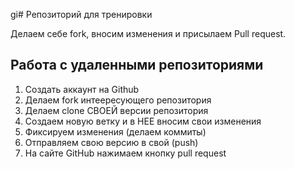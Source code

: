 gi# Репозиторий для тренировки

Делаем себе fork, вносим изменения и присылаем Pull request.

## Работа с удаленными репозиториями

1. Создать аккаунт на Github
2. Делаем fork интеересующего репозитория
3. Делаем clone СВОЕЙ версии репозитория
4. Создаем новую ветку и в НЕЕ вносим свои изменения
5. Фиксируем изменения (делаем коммиты)
6. Отправляем свою версию в свой  (push)
7. На сайте GitHub нажимаем кнопку pull request
